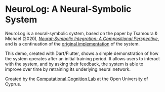 # NeuroLog: A Neural-Symbolic System

NeuroLog is a neural-symbolic system, based on the paper by Tsamoura & Michael (2020),
[_Neural-Symbolic Integration: A Compositional Perspective_](https://arxiv.org/abs/2010.11926), and 
is a continuation of the [original implementation](https://bitbucket.org/tsamoura/neurolog/src/master/)
of the system.

This demo, created with Dart/Flutter, shows a simple demonstration of how the system operates after 
an initial training period. It allows users to interact with the system, and by asking their 
feedback, the system is able to improve over time by retraining its underlying neural network.

Created by the [Computational Cognition Lab](https://cognition.ouc.ac.cy/cclab/) at the Open 
University of Cyprus. 
